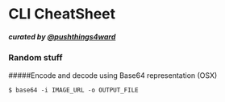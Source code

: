 # CLI CheatSheet
##### curated by [@pushthings4ward](http://www.twitter.com/pushthings4ward)


### Random stuff

#####Encode and decode using Base64 representation (OSX)

`$ base64 -i IMAGE_URL -o OUTPUT_FILE`